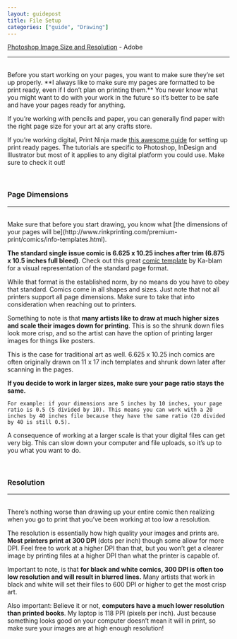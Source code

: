 ```yaml
---
layout: guidepost
title: File Setup
categories: ["guide", "Drawing"]
---
```


[Photoshop Image Size and Resolution](https://helpx.adobe.com/photoshop/using/image-size-resolution.html) - Adobe

<hr><br>
Before you start working on your pages, you want to make sure they’re set up properly. **I always like to make sure my pages are formatted to be print ready, even if I don’t plan on printing them.** You never know what you might want to do with your work in the future so it’s better to be safe and have your pages ready for anything.

If you’re working with pencils and paper, you can generally find paper with the right page size for your art at any crafts store.

If you’re working digital, Print Ninja made [this awesome guide](http://www.printninja.com/printing-resource-center/file-setup/book-guidelines/creating-your-interior-pages) for setting up print ready pages. The tutorials are specific to Photoshop, InDesign and Illustrator but most of it applies to any digital platform you could use. Make sure to check it out!

<br>

### Page Dimensions

<hr><br>
Make sure that before you start drawing, you know what [the dimensions of your pages will be](http://www.rinkprinting.com/premium-print/comics/info-templates.html).

**The standard single issue comic is 6.625 x 10.25 inches after trim (6.875 x 10.5 inches full bleed)**. Check out this great [comic template](http://ka-blam.com/printing/templates/2010_comic_template.png) by Ka-blam for a visual representation of the standard page format.

While that format is the established norm, by no means do you have to obey that standard. Comics come in all shapes and sizes. Just note that not all printers support all page dimensions. Make sure to take that into consideration when reaching out to printers.

Something to note is that **many artists like to draw at much higher sizes and scale their images down for printing**. This is so the shrunk down files look more crisp, and so the artist can have the option of printing larger images for things like posters.

This is the case for traditional art as well. 6.625 x 10.25 inch comics are often originally drawn on 11 x 17 inch templates and shrunk down later after scanning in the pages.

**If you decide to work in larger sizes, make sure your page ratio stays the same.**

`For example: if your dimensions are 5 inches by 10 inches, your page ratio is 0.5 (5 divided by 10). This means you can work with a 20 inches by 40 inches file because they have the same ratio (20 divided by 40 is still 0.5).`

A consequence of working at a larger scale is that your digital files can get very big. This can slow down your computer and file uploads, so it’s up to you what you want to do.

<br>

### Resolution

<hr><br>
There’s nothing worse than drawing up your entire comic then realizing when you go to print that you’ve been working at too low a resolution.

The resolution is essentially how high quality your images and prints are. **Most printers print at 300 DPI** (dots per inch) though some allow for more DPI. Feel free to work at a higher DPI than that, but you won’t get a clearer image by printing files at a higher DPI than what the printer is capable of.

Important to note, is that **for black and white comics, 300 DPI is often too low resolution and will result in blurred lines.** Many artists that work in black and white will set their files to 600 DPI or higher to get the most crisp art.

Also important: Believe it or not, **computers have a much lower resolution than printed books**. My laptop is 118 PPI (pixels per inch). Just because something looks good on your computer doesn’t mean it will in print, so make sure your images are at high enough resolution!